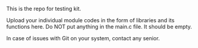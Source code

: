 This is the repo for testing kit. 


Upload your individual module codes in the form of libraries and its functions here. 
Do NOT put anything in the main.c file. It should be empty. 

In case of issues with Git on your system, contact any senior.
